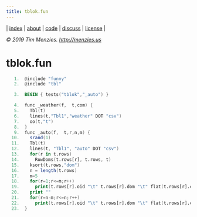 ```yaml
---
title: tblok.fun
---
```




| [index](/fun/index) | [about](/fun/ABOUT) | [code](http://github.com/timm/fun) | [discuss](http://github.com/timm/fun/issues) | [license](/fun/LICENSE) |

<em> &copy; 2019 Tim Menzies. http://menzies.us</em>

# tblok.fun

```awk
   1.  @include "funny"
   2.  @include "tbl"
```

```awk
   3.  BEGIN { tests("tblok","_auto") }
```

```awk
   4.  func _weather(f,  t,com) { 
   5.    Tbl(t)
   6.    lines(t,"Tbl1","weather" DOT "csv")
   7.    oo(t,"t")
   8.  }
   9.  func _auto(f,  t,r,n,m) { 
  10.    srand(1)
  11.    Tbl(t)
  12.    lines(t, "Tbl1", "auto" DOT "csv")
  13.    for(r in t.rows) 
  14.      RowDoms(t.rows[r], t.rows, t)
  15.    ksort(t.rows,"dom")
  16.    n = length(t.rows)
  17.    m=5
  18.    for(r=1;r<=m;r++)
  19.      print(t.rows[r].oid "\t" t.rows[r].dom "\t" flat(t.rows[r].cells, t.my.goals)) 
  20.    print ""
  21.    for(r=n-m;r<=n;r++)
  22.      print(t.rows[r].oid "\t" t.rows[r].dom "\t" flat(t.rows[r].cells, t.my.goals)) 
  23.  }
```
